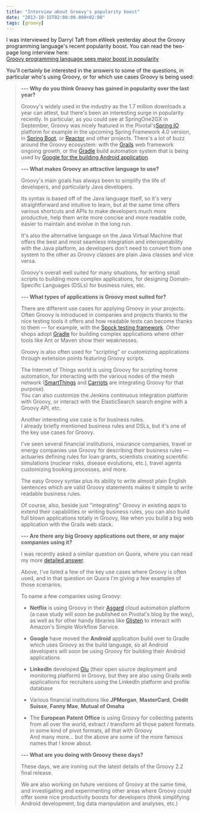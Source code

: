```yaml
---
title: "Interview about Groovy's popularity boost"
date: "2013-10-15T02:00:00.000+02:00"
tags: [groovy]
---
```


I was interviewed by Darryl Taft from eWeek yesterday about the Groovy programming language's recent popularity boost. You can read the two-page long interview here:  
[Groovy programming language sees major boost in popularity](http://www.eweek.com/developer/groovy-programming-language-sees-major-boost-in-popularity.html)  

You'll certainly be interested in the answers to some of the questions, in particular who's using Groovy, or for which use cases Groovy is being used:  

> **--- Why do you think Groovy has gained in popularity over the last year?**   
>
> Groovy's widely used in the industry as the 1.7 million downloads a year can attest, but there's been an interesting surge in popularity recently. In particular, as you could see at SpringOne2GX in September, Groovy was nicely featured in the Pivotal's[Spring IO](http://spring.io/) platform for example in the upcoming Spring Framework 4.0 version, in [Spring Boot](https://spring.io/blog/2013/08/06/spring-boot-simplifying-spring-for-everyone), or [Reactor](https://spring.io/blog/2013/05/13/reactor-a-foundation-for-asynchronous-applications-on-the-jvm) and other projects. There's a lot of buzz around the Groovy ecosystem: with the [Grails](http://grails.org/) web framework ongoing growth, or the [Gradle](http://www.gradle.org/) build automation system that is being used by [Google for the building Android application](http://tools.android.com/tech-docs/new-build-system).  
>   
> **--- What makes Groovy an attractive language to use?**   
>
> Groovy's main goals has always been to simplify the life of developers, and particularly Java developers.  
>   
> Its syntax is based off of the Java language itself, so it's very straightforward and intuitive to learn, but at the same time offers various shortcuts and APIs to make developers much more productive, help them write more concise and more readable code, easier to maintain and evolve in the long run.  
>   
> It's also the alternative language on the Java Virtual Machine that offers the best and most seamless integration and interoperability with the Java platform, as developers don't need to convert from one system to the other as Groovy classes are plain Java classes and vice versa.  
>   
> Groovy's overall well suited for many situations, for writing small scripts to building more complex applications, for designing Domain-Specific Languages (DSLs) for business rules, etc.  
>   
> **--- What types of applications is Groovy most suited for?**   
>
> There are different use cases for applying Groovy in your projects.  
> Often Groovy is introduced in companies and projects thanks to the nice testing tools it offers and how readable tests can become thanks to them — for example, with the [Spock testing framework](http://docs.spockframework.org/en/latest/). Other shops adopt [Gradle](http://www.gradle.org/) for building complex applications where other tools like Ant or Maven show their weaknesses.  
>   
> Groovy is also often used for "scripting" or customizing applications through extension points featuring Groovy scripts.  
>   
> The Internet of Things world is using Groovy for scripting home automation, for interacting with the various nodes of the mesh network ([SmartThings](http://www.smartthings.com/) and [Carriots](https://www.carriots.com/) are integrating Groovy for that purpose).  
> You can also customize the Jenkins continuous integration platform with Groovy, or interact with the ElasticSearch search engine with a Groovy API, etc.  
>   
> Another interesting use case is for business rules.  
> I already briefly mentioned business rules and DSLs, but it's one of the key use cases for Groovy.  
>   
> I've seen several financial institutions, insurance companies, travel or energy companies use Groovy for describing their business rules — actuaries defining rules for loan grants, scientists creating scientific simulations (nuclear risks, disease evolutions, etc.), travel agents customizing booking processes, and more.  
>   
> The easy Groovy syntax plus its ability to write almost plain English sentences which are valid Groovy statements makes it simple to write readable business rules.  
>   
> Of course, also, beside just "integrating" Groovy in existing apps to extend their capabilities or writing business rules, you can also build full blown applications totally in Groovy, like when you build a big web application with the Grails web stack.  
>   
> **--- Are there any big Groovy applications out there, or any major companies using it?**   
>
> I was recently asked a similar question on Quora, where you can read my more [detailed answer](http://www.quora.com/Whos-using-Groovy-in-production).  
>   
> Above, I've listed a few of the key use cases where Groovy is often used, and in that question on Quora I'm giving a few examples of those scenarios.  
>   
> To name a few companies using Groovy:  
>   
> * **Netflix** is using Groovy in their [Asgard](http://netflix.github.io/asgard/) cloud automation platform (a case study will soon be published on Pivotal's blog by the way), as well as for other handy libraries like [Glisten](http://techblog.netflix.com/2013/09/glisten-groovy-way-to-use-amazons.html) to interact with Amazon's Simple Workflow Service.  
>   
> * **Google** have moved the **Android** application build over to Gradle which uses Groovy as the build language, so all Android developers will soon be using Groovy for building their Android applications  
>   
> * **LinkedIn** developed [Glu](http://pongasoft.github.io/glu/docs/latest/html/index.html) (their open source deployment and monitoring platform) in Groovy, but they are also using Grails web applications for recruiters using the LinkedIn platform and profile database  
>   
> * Various financial institutions like **JPMorgan**, **MasterCard**, **Crédit Suisse**, **Fanny Mae**, **Mutual of Omaha**   
> * The **European Patent Office** is using Groovy for collecting patents from all over the world, extract / transform all those patent formats in some kind of pivot formats, all that with Groovy  
> And many more... but the above are some of the more famous names that I know about.  
>   
> **--- What are you doing with Groovy these days?**   
>
> These days, we are ironing out the latest details of the Groovy 2.2 final release.  
>   
> We are also working on future versions of Groovy at the same time, and investigating and experimenting other areas where Groovy could offer some nice productivity boosts for developers (think simplifying Android development, big data manipulation and analyses, etc.)